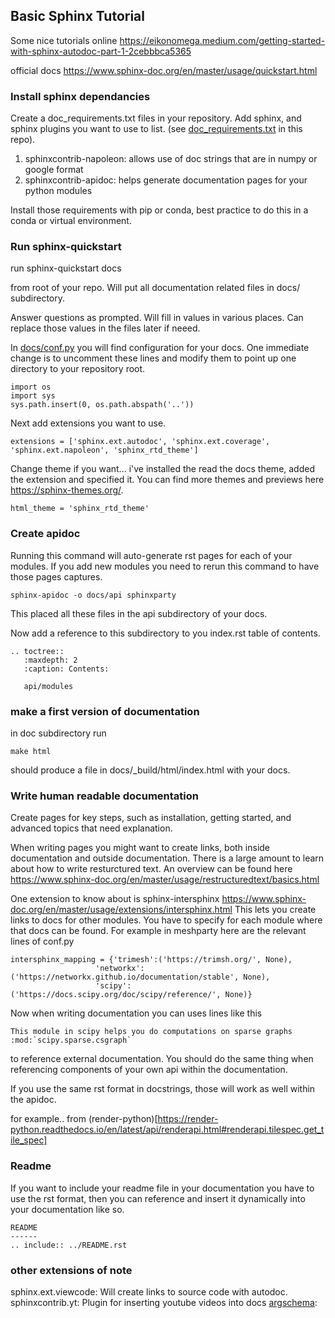 ## Basic Sphinx Tutorial

Some nice tutorials online
https://eikonomega.medium.com/getting-started-with-sphinx-autodoc-part-1-2cebbbca5365

official docs
https://www.sphinx-doc.org/en/master/usage/quickstart.html

### Install sphinx dependancies
Create a doc_requirements.txt files in your repository.  Add sphinx, and sphinx plugins you want to use to list.  (see [doc_requirements.txt](doc_requirements.txt) in this repo). 

1. sphinxcontrib-napoleon: 
allows use of doc strings that are in numpy or google format
2. sphinxcontrib-apidoc: helps generate documentation pages for your python modules

Install those requirements with pip or conda, best practice to do this in a conda or virtual environment.

### Run sphinx-quickstart
run 
    sphinx-quickstart docs

from root of your repo. Will put all documentation related files in docs/ subdirectory.

Answer questions as prompted.  Will fill in values in various places.  Can replace those values in the files later if neeed.

In [docs/conf.py](docs/conf.py) you will find configuration for your docs.  One immediate change is to uncomment these lines and modify them to point up one directory to your repository root. 

    import os
    import sys
    sys.path.insert(0, os.path.abspath('..'))

Next add extensions you want to use. 

    extensions = ['sphinx.ext.autodoc', 'sphinx.ext.coverage', 'sphinx.ext.napoleon', 'sphinx_rtd_theme']

Change theme if you want... i've installed the read the docs theme, added the extension and specified it.  You can find more themes and previews here https://sphinx-themes.org/. 

    html_theme = 'sphinx_rtd_theme'

### Create apidoc
Running this command will auto-generate rst pages for each of your modules. If you add new modules you need to rerun this command to have those pages captures. 

    sphinx-apidoc -o docs/api sphinxparty

This placed all these files in the api subdirectory of your docs. 

Now add a reference to this subdirectory to you  index.rst table of contents.
    
    .. toctree::
       :maxdepth: 2
       :caption: Contents:

       api/modules

### make a first version of documentation

in doc subdirectory run 

    make html

should produce a file in docs/_build/html/index.html with your docs. 

### Write human readable documentation

Create pages for key steps, such as installation, getting started, and advanced topics that need explanation. 

When writing pages you might want to create links, both inside documentation and outside documentation. There is a large amount to learn about how to write resturctured text. An overview can be found here
https://www.sphinx-doc.org/en/master/usage/restructuredtext/basics.html


One extension to know about is sphinx-intersphinx
https://www.sphinx-doc.org/en/master/usage/extensions/intersphinx.html
This lets you create links to docs for other modules.  You have to specify for each module where that docs can be found.  For example in meshparty here are the relevant lines of conf.py 

    intersphinx_mapping = {'trimesh':('https://trimsh.org/', None),
                       'networkx':('https://networkx.github.io/documentation/stable', None),
                       'scipy':('https://docs.scipy.org/doc/scipy/reference/', None)}

Now when writing documentation you can uses lines like this

    This module in scipy helps you do computations on sparse graphs :mod:`scipy.sparse.csgraph`

to reference external documentation. You should do the same thing when referencing components of your own api within the documentation. 

If you use the same rst format in docstrings, those will work as well within the apidoc.

for example.. from (render-python)[https://render-python.readthedocs.io/en/latest/api/renderapi.html#renderapi.tilespec.get_tile_spec]


### Readme
If you want to include your readme file in your documentation you have to use the rst format, then you can reference and insert it dynamically into your documentation like so.

    README
    ------
    .. include:: ../README.rst  



### other extensions of note
sphinx.ext.viewcode: Will create links to source code with autodoc.
sphinxcontrib.yt: Plugin for inserting youtube videos into docs
[argschema](https://argschema.readthedocs.io/en/master/user/intro.html#sphinx-documentation): 
